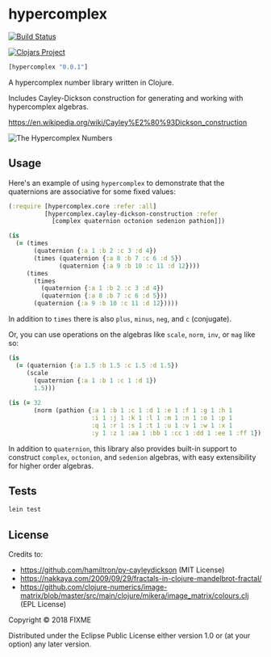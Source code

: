 # hypercomplex

[![Build Status](https://travis-ci.com/ogeagla/clj-hypercomplex.svg?branch=master)](https://travis-ci.com/ogeagla/clj-hypercomplex)

[![Clojars Project](https://img.shields.io/clojars/v/hypercomplex.svg)](https://clojars.org/hypercomplex)

```clojure
[hypercomplex "0.0.1"]
```

A hypercomplex number library written in Clojure.

Includes Cayley-Dickson construction for generating and working with hypercomplex algebras.

https://en.wikipedia.org/wiki/Cayley%E2%80%93Dickson_construction

![The Hypercomplex Numbers](papers/Figure1.JPG)

## Usage

Here's an example of using `hypercomplex` to demonstrate that the quaternions are associative for some fixed values:

```clojure
(:require [hypercomplex.core :refer :all]
          [hypercomplex.cayley-dickson-construction :refer
            [complex quaternion octonion sedenion pathion]])

(is
  (= (times
       (quaternion {:a 1 :b 2 :c 3 :d 4})
       (times (quaternion {:a 8 :b 7 :c 6 :d 5})
              (quaternion {:a 9 :b 10 :c 11 :d 12})))
     (times
       (times
         (quaternion {:a 1 :b 2 :c 3 :d 4})
         (quaternion {:a 8 :b 7 :c 6 :d 5}))
       (quaternion {:a 9 :b 10 :c 11 :d 12}))))
```
In addition to `times` there is also `plus`, `minus`, `neg`, and `c` (conjugate).

Or, you can use operations on the algebras like `scale`, `norm`, `inv`, or `mag` like so:
```clojure
(is 
  (= (quaternion {:a 1.5 :b 1.5 :c 1.5 :d 1.5})
     (scale 
       (quaternion {:a 1 :b 1 :c 1 :d 1})
       1.5)))
       
(is (= 32
       (norm (pathion {:a 1 :b 1 :c 1 :d 1 :e 1 :f 1 :g 1 :h 1
                       :i 1 :j 1 :k 1 :l 1 :m 1 :n 1 :o 1 :p 1
                       :q 1 :r 1 :s 1 :t 1 :u 1 :v 1 :w 1 :x 1
                       :y 1 :z 1 :aa 1 :bb 1 :cc 1 :dd 1 :ee 1 :ff 1}))))       
```

In addition to `quaternion`, this library also provides built-in support to construct `complex`, `octonion`, and `sedenion` algebras, with easy extensibility for higher order algebras.

## Tests

```bash
lein test
```

## License

Credits to:
  - https://github.com/hamiltron/py-cayleydickson (MIT License)
  - https://nakkaya.com/2009/09/29/fractals-in-clojure-mandelbrot-fractal/
  - https://github.com/clojure-numerics/image-matrix/blob/master/src/main/clojure/mikera/image_matrix/colours.clj (EPL License)

Copyright © 2018 FIXME

Distributed under the Eclipse Public License either version 1.0 or (at
your option) any later version.
